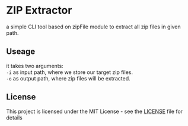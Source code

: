 # ZIP Extractor

a simple CLI tool based on zipFile module to extract all zip files in given path. 

## Useage

it takes two arguments:
<br/>
`-i` as input path, where we store our target zip files. 
<br/>
`-o` as output path, where zip files will be extracted.
<br/>
## License

This project is licensed under the MIT License - see the [LICENSE](LICENSE) file for details
